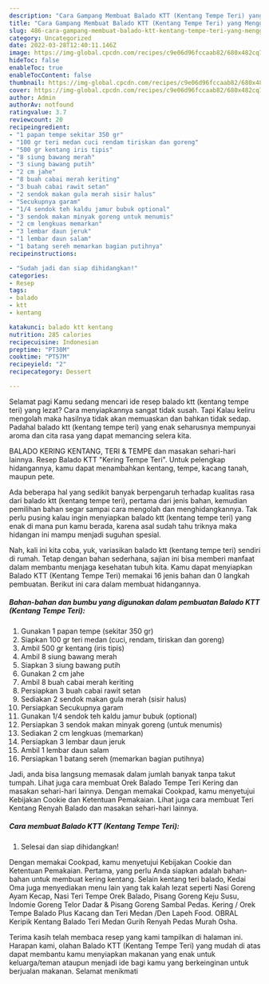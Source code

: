 ```yaml
---
description: "Cara Gampang Membuat Balado KTT (Kentang Tempe Teri) yang Menggugah Selera "
title: "Cara Gampang Membuat Balado KTT (Kentang Tempe Teri) yang Menggugah Selera "
slug: 486-cara-gampang-membuat-balado-ktt-kentang-tempe-teri-yang-menggugah-selera
category: Uncategorized
date: 2022-03-28T12:40:11.146Z
image: https://img-global.cpcdn.com/recipes/c9e06d96fccaab82/680x482cq70/balado-ktt-kentang-tempe-teri-foto-resep-utama.jpg
hideToc: false
enableToc: true
enableTocContent: false
thumbnail: https://img-global.cpcdn.com/recipes/c9e06d96fccaab82/680x482cq70/balado-ktt-kentang-tempe-teri-foto-resep-utama.jpg
cover: https://img-global.cpcdn.com/recipes/c9e06d96fccaab82/680x482cq70/balado-ktt-kentang-tempe-teri-foto-resep-utama.jpg
author: Admin
authorAv: notfound
ratingvalue: 3.7
reviewcount: 20
recipeingredient:
- "1 papan tempe sekitar 350 gr"
- "100 gr teri medan cuci rendam tiriskan dan goreng"
- "500 gr kentang iris tipis"
- "8 siung bawang merah"
- "3 siung bawang putih"
- "2 cm jahe"
- "8 buah cabai merah keriting"
- "3 buah cabai rawit setan"
- "2 sendok makan gula merah sisir halus"
- "Secukupnya garam"
- "1/4 sendok teh kaldu jamur bubuk optional"
- "3 sendok makan minyak goreng untuk menumis"
- "2 cm lengkuas memarkan"
- "3 lembar daun jeruk"
- "1 lembar daun salam"
- "1 batang sereh memarkan bagian putihnya"
recipeinstructions:

- "Sudah jadi dan siap dihidangkan!"
categories:
- Resep
tags:
- balado
- ktt
- kentang

katakunci: balado ktt kentang 
nutrition: 285 calories
recipecuisine: Indonesian
preptime: "PT30M"
cooktime: "PT57M"
recipeyield: "2"
recipecategory: Dessert

---
```



Selamat pagi Kamu sedang mencari ide resep balado ktt (kentang tempe teri) yang lezat? Cara menyiapkannya sangat tidak susah. Tapi Kalau keliru mengolah maka hasilnya tidak akan memuaskan dan bahkan tidak sedap. Padahal balado ktt (kentang tempe teri) yang enak seharusnya mempunyai aroma dan cita rasa yang dapat memancing selera kita.


BALADO KERING KENTANG, TERI &amp; TEMPE dan masakan sehari-hari lainnya. Resep Balado KTT &#34;Kering Tempe Teri&#34;. Untuk pelengkap hidangannya, kamu dapat menambahkan kentang, tempe, kacang tanah, maupun pete.

Ada beberapa hal yang sedikit banyak berpengaruh terhadap kualitas rasa dari balado ktt (kentang tempe teri), pertama dari jenis bahan, kemudian pemilihan bahan segar sampai cara mengolah dan menghidangkannya. Tak perlu pusing kalau ingin menyiapkan balado ktt (kentang tempe teri) yang enak di mana pun kamu berada, karena asal sudah tahu triknya maka hidangan ini mampu menjadi suguhan spesial.


Nah, kali ini kita coba, yuk, variasikan balado ktt (kentang tempe teri) sendiri di rumah. Tetap dengan bahan sederhana, sajian ini bisa memberi manfaat dalam membantu menjaga kesehatan tubuh kita. Kamu dapat menyiapkan Balado KTT (Kentang Tempe Teri) memakai 16 jenis bahan dan 0 langkah pembuatan. Berikut ini cara dalam membuat hidangannya.

<!--inarticleads1-->

##### Bahan-bahan dan bumbu yang digunakan dalam pembuatan Balado KTT (Kentang Tempe Teri):

1. Gunakan 1 papan tempe (sekitar 350 gr)
1. Siapkan 100 gr teri medan (cuci, rendam, tiriskan dan goreng)
1. Ambil 500 gr kentang (iris tipis)
1. Ambil 8 siung bawang merah
1. Siapkan 3 siung bawang putih
1. Gunakan 2 cm jahe
1. Ambil 8 buah cabai merah keriting
1. Persiapkan 3 buah cabai rawit setan
1. Sediakan 2 sendok makan gula merah (sisir halus)
1. Persiapkan Secukupnya garam
1. Gunakan 1/4 sendok teh kaldu jamur bubuk (optional)
1. Persiapkan 3 sendok makan minyak goreng (untuk menumis)
1. Sediakan 2 cm lengkuas (memarkan)
1. Persiapkan 3 lembar daun jeruk
1. Ambil 1 lembar daun salam
1. Persiapkan 1 batang sereh (memarkan bagian putihnya)


Jadi, anda bisa langsung memasak dalam jumlah banyak tanpa takut tumpah. Lihat juga cara membuat Orek Balado Tempe Teri Kering dan masakan sehari-hari lainnya. Dengan memakai Cookpad, kamu menyetujui Kebijakan Cookie dan Ketentuan Pemakaian. Lihat juga cara membuat Teri Kentang Renyah Balado dan masakan sehari-hari lainnya. 

<!--inarticleads2-->

##### Cara membuat Balado KTT (Kentang Tempe Teri):


1. Selesai dan siap dihidangkan!

Dengan memakai Cookpad, kamu menyetujui Kebijakan Cookie dan Ketentuan Pemakaian. Pertama, yang perlu Anda siapkan adalah bahan-bahan untuk membuat kering kentang. Selain kentang teri balado, Kedai Oma juga menyediakan menu lain yang tak kalah lezat seperti Nasi Goreng Ayam Kecap, Nasi Teri Tempe Orek Balado, Pisang Goreng Keju Susu, Indomie Goreng Telor Dadar &amp; Pisang Goreng Sambal Pedas. Kering / Orek Tempe Balado Plus Kacang dan Teri Medan /Den Lapeh Food. OBRAL Keripik Kentang Balado Teri Medan Gurih Renyah Pedas Murah Osha. 

Terima kasih telah membaca resep yang kami tampilkan di halaman ini. Harapan kami, olahan Balado KTT (Kentang Tempe Teri) yang mudah di atas dapat membantu kamu menyiapkan makanan yang enak untuk keluarga/teman ataupun menjadi ide bagi kamu yang berkeinginan untuk berjualan makanan. Selamat menikmati
